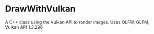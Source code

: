 # DrawWithVulkan
A C++ class using the Vulkan API to render images. Uses GLFW, GLFM, Vulkan API 1.3.296
